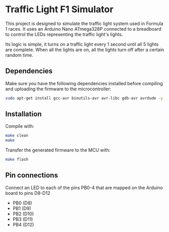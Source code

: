 # Traffic Light F1 Simulator

This project is designed to simulate the traffic light system used in Formula 1 races. It uses an Arduino Nano ATmega328P connected to a breadboard to control the LEDs representing the traffic light's lights.

Its logic is simple, it turns on a traffic light every 1 second until all 5 lights are complete. When all the lights are on, all the lights turn off after a certain random time.

## Dependencies

Make sure you have the following dependencies installed before compiling and uploading the firmware to the microcontroller:

```bash
sudo apt-get install gcc-avr binutils-avr avr-libc gdb-avr avrdude -y
```

## Installation
Compile with:
```bash
make clean
make
```
Transfer the generated firmware to the MCU with:
```bash
make flash
```

## Pin connections
Connect an LED to each of the pins PB0-4 that are mapped on the Arduino board to pins D8-D12
- PB0 (D8)
- PB1 (D9)
- PB2 (D10)
- PB3 (D11)
- PB4 (D12)